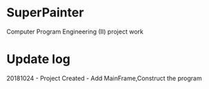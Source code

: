 # SuperPainter

Computer Program Engineering (II) project work 

# Update log

20181024  - Project Created
                  - Add MainFrame,Construct the program 
 

